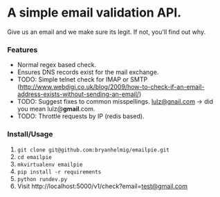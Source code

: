 # A simple email validation API.

Give us an email and we make sure its legit. If not, you'll find out why.


### Features

* Normal regex based check.
* Ensures DNS records exist for the mail exchange.
* TODO: Simple telnet check for IMAP or SMTP (http://www.webdigi.co.uk/blog/2009/how-to-check-if-an-email-address-exists-without-sending-an-email/)
* TODO: Suggest fixes to common misspellings. lulz@gnail.com -> did you mean lulz@**gmail**.com.
* TODO: Throttle requests by IP (redis based).


### Install/Usage

1. `git clone git@github.com:bryanhelmig/emailpie.git`
2. `cd emailpie`
3. `mkvirtualenv emailpie`
4. `pip install -r requirements`
5. `python rundev.py`
6. Visit http://localhost:5000/v1/check?email=test@gmail.com
